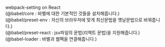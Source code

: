 webpack-setting on React<br>
(@babel/core : 바벨에 대한 기본적인 것들을 설치해줍니다.)<br>
(@babel/preset-env : 자신의 브라우저에 맞게 최신문법을 옛날문법으로 바꿔줍니다.)<br>
(@babel/preset-react : jsx파일의 문법(리액트 문법)을 지원해줍니다.)<br>
(@babel-loader : 바벨과 웹펙을 연결해줍니다.)<br><br>








 
